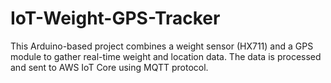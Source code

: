 # IoT-Weight-GPS-Tracker
This Arduino-based project combines a weight sensor (HX711) and a GPS module to gather real-time weight and location data. The data is processed and sent to AWS IoT Core using MQTT protocol.
